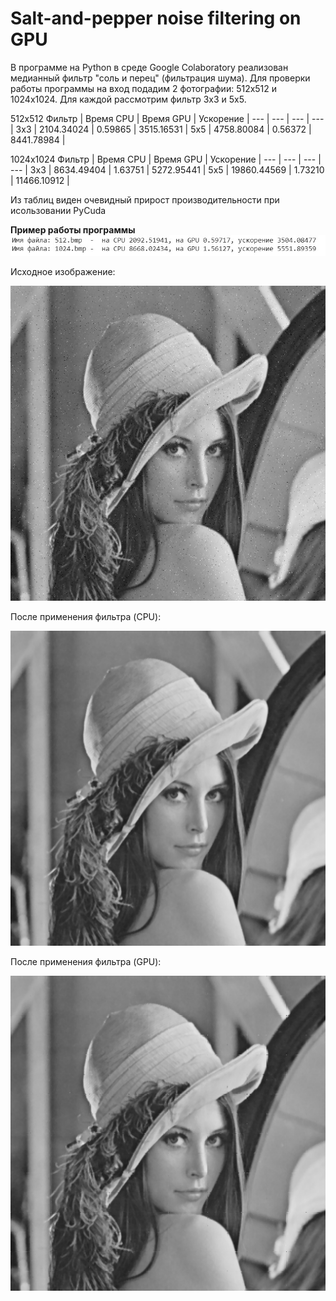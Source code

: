 Salt-and-pepper noise filtering on GPU
=====================
В программе на Python в среде Google Colaboratory реализован медианный фильтр "соль и перец" (фильтрация шума).
Для проверки работы программы на вход подадим 2 фотографии: 512х512 и 1024х1024. Для каждой рассмотрим фильтр 3х3 и 5х5.

512х512
Фильтр | Время CPU | Время GPU | Ускорение | 
--- | --- | --- | --- |
3х3 | 2104.34024 | 0.59865 | 3515.16531 | 
5х5 | 4758.80084 | 0.56372 | 8441.78984 | 

1024х1024
Фильтр | Время CPU | Время GPU | Ускорение | 
--- | --- | --- | --- |
3х3 | 8634.49404 | 1.63751 | 5272.95441 | 
5х5 | 19860.44569 | 1.73210 | 11466.10912 | 

Из таблиц виден очевидный прирост производительности при исользовании PyCuda

**Пример работы программы <br />**
![Image alt](https://github.com/DaniilGlubshevAndr/skrin/blob/main/scrin1.jpg)

Исходное изображение:

![Image alt](https://github.com/DaniilGlubshevAndr/skrin/blob/main/512.bmp)

После применения фильтра (CPU):

![Image alt](https://github.com/DaniilGlubshevAndr/skrin/blob/main/cpu512.bmp)

После применения фильтра (GPU):

![Image alt](https://github.com/DaniilGlubshevAndr/skrin/blob/main/gpu512.bmp)
